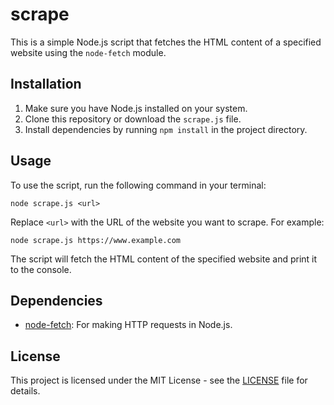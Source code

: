 # scrape

This is a simple Node.js script that fetches the HTML content of a specified website using the `node-fetch` module.

## Installation

1. Make sure you have Node.js installed on your system.
2. Clone this repository or download the `scrape.js` file.
3. Install dependencies by running `npm install` in the project directory.

## Usage

To use the script, run the following command in your terminal:

```
node scrape.js <url>
```

Replace `<url>` with the URL of the website you want to scrape. For example:

```
node scrape.js https://www.example.com
```

The script will fetch the HTML content of the specified website and print it to the console.

## Dependencies

- [node-fetch](https://www.npmjs.com/package/node-fetch): For making HTTP requests in Node.js.

## License

This project is licensed under the MIT License - see the [LICENSE](https://github.com/jmshtr/scrape/blob/main/LICENSE) file for details.
